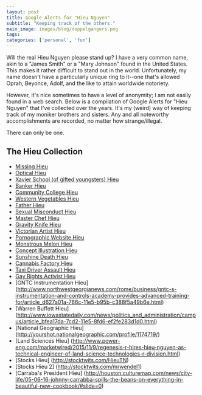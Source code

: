 ```yaml
---
layout: post
title: Google Alerts for "Hieu Nguyen"
subtitle: "Keeping track of the others."
main_image: images/blog/doppelgangers.png
tags:
categories: ['personal', 'fun']
---
```


Will the real Hieu Nguyen please stand up? I have a very common name, akin to a "James Smith" or a "Mary Johnson" found in the United States. This makes it rather difficult to stand out in the world. Unfortunately, my name doesn't have a particularly unique ring to it--one that's allowed Oprah, Beyonce, Adolf, and the like to attain worldwide notoriety.

However, it's nice sometimes to have a level of anonymity; I am not easily found in a web search. Below is a compilation of Google Alerts for "Hieu Nguyen" that I've collected over the years. It's my (weird) way of keeping track of my moniker brothers and sisters. Any and all noteworthy accomplishments are recorded, no matter how strange/illegal.

There can only be one.

## The Hieu Collection
* [Missing Hieu](https://twitter.com/missingpeople/status/603939258534109185)
* [Optical Hieu](https://www.osapublishing.org/ao/abstract.cfm?URI=ao-54-1-a9)
* [Xavier School (of gifted youngsters) Hieu](http://www.nola.com/education/index.ssf/2015/05/565_xavier_students_will_gradu.html)
* [Banker Hieu](http://www.latimes.com/world/asia/la-fg-vietnamese-americans-return-20150430-story.html#page=1)
* [Community College Hieu](http://6abc.com/education/community-college-of-philadelphia-makes-tuition-free-for-motivated-students/638467/)
* [Western Vegetables Hieu](http://www.yorkshireeveningpost.co.uk/news/latest-news/top-stories/100k-cannabis-pair-thought-they-were-just-growing-western-vegetables-1-7145224)
* [Father Hieu](http://www.catholicglobe.org/?p=1785)
* [Sexual Misconduct Hieu](http://www.hcn.org/issues/47.5/no-empathy-for-traumatized-men)
* [Master Chef Hieu](http://vegminute.com/fox-valley-cooks-taking-break-from-master-chef-for-rotary/)
* [Gravity Knife Hieu](http://www.saratogian.com/general-news/20140710/policecourts-july-9-2014)
* [Victorian Artist Hieu](http://www.heraldsun.com.au/leader/south-east/keysborough-artists-work-one-of-just-49-on-show-in-national-gallery-of-victoria-exhibit/story-fngnvmhm-1226891012071)
* [Pornographic Website Hieu](http://www.thanhniennews.com/society/vietnam-police-arrestpolice-have-arrested-four-men-for-running-a-pornographic-website-that-has-generated-more-than-6-million-since-2012-thua-thien-hue-police-told-thanh-nien-four-over-porn-website-25303.html)
* [Monstrous Melon Hieu](http://www.heraldsun.com.au/leader/south-east/springvale-south-gardener-grows-monstrous-melon-in-backyard/story-fngnvmhm-1226874628389)
* [Concept Illustration Hieu](http://www.inspirefirst.com/2014/02/07/concept-illustrations-hieu-nguyen/)
* [Sunshine Death Hieu](http://www.heraldsun.com.au/news/law-order/police-appeal-for-information-over-mystery-death-of-hieu-nguyen-whose-body-was-found-near-sunshine-hospital/story-fni0fee2-1226803923547)
* [Cannabis Factory Hieu](http://www.thisislocallondon.co.uk/news/10948432.Man_jailed_after_cannabis_factory_found_in_home/)
* [Taxi Driver Assault Hieu](http://thechronicleherald.ca/metro/1168430-couple-launches-lawsuit-after-cabbie-s-assault-conviction)
* [Gay Rights Activist Hieu](http://www.latimes.com/local/lanow/la-me-ln-tet-parade-20131111-story.html)
* [GNTC Instrumentation Hieu] (http://www.northwestgeorgianews.com/rome/business/gntc-s-instrumentation-and-controls-academy-provides-advanced-training-for/article_d627a01a-766c-11e5-b95b-c388f5a49b6e.html)
* [Warren Buffett Hieu] (http://www.iowastatedaily.com/news/politics_and_administration/campus/article_bfea17da-7cd2-11e5-8fd6-ef2fe283d1d0.html)
* [National Geographic Hieu] (http://yourshot.nationalgeographic.com/profile/1174719/)
* [Land Sciences Hieu] (http://www.power-eng.com/marketwired/2015/11/9/regenesis-r-hires-hieu-nguyen-as-technical-engineer-of-land-science-technologies-r-division.html)
* [Stocks Hieu] (http://stocktwits.com/HieuTN)
* [Stocks Hieu 2] (http://stocktwits.com/mrwendel1)
* [Carraba's President Hieu] (http://houston.culturemap.com/news/city-life/05-06-16-johnny-carrabba-spills-the-beans-on-everything-in-beautiful-new-cookbook/#slide=0)


